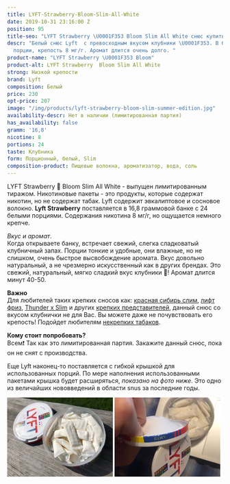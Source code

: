 ```yaml
---
title: LYFT-Strawberry-Bloom-Slim-All-White
date: 2019-10-31 23:16:00 Z
position: 95
title-seo: "LYFT Strawberry \U0001F353 Bloom Slim All White снюс купить в Украине"
descr: "Белый снюс Lyft  с превосходным вкусом клубники \U0001F353. В банке 24 белые
  порции, крепость 8 мг/г. Аромат длится очень долго. "
product-name: "LYFT Strawberry \U0001F353 Bloom"
product-alt: LYFT Strawberry  Bloom Slim All White
strong: Низкой крепости
brand: Lyft
composition: Белый
price: 230
opt-price: 207
image: "/img/products/lyft-strawberry-bloom-slim-summer-edition.jpg"
availability-descr: Нет в наличии (лимитированная партия)
has_availability: false
gramm: '16,8'
nicotine: 8
portions: 24
taste: Клубника
form: Порционный, белый, Slim
composition-product: Пищевые волокна, ароматизатор, вода, соль
---
```


LYFT Strawberry 🍓 Bloom Slim All White - выпущен лимитированным тиражом. 
Никотиновые пакеты - это продукты, которые содержат никотин, но не содержат табак. Lyft содержит эвкалиптовое и сосновое волокно.
**Lyft Strawberry** поставляется в 16,8 граммовой банке с 24 белыми порциями. Содержания никотина 8 мг/г, но ощущается немного крепче. 

<i>Вкус и аромат</i>.<br>
Когда открываете банку, встречает свежий, слегка сладковатый клубничный запах. Порции тонкие и удобные, они влажные, но не слишком, очень быстрое высвобождение аромата. Вкус довольно натуральный, а не чрезмерно искусственный как в других брендах. Это свежий, натуральный, мягко сладкий вкус клубники 🍓! Аромат длится минут 40-50. 

<b>Важно</b><br>
Для любителей таких крепких сносов как: [красная сибирь слим](/siberia-white-dry-slim), [лифт фриз](/lyft-x-strong-freeze-slim-white), [Thunder x Slim](/thunder-x-slim-white-dry) и других [крепких представителей](/ultra-strong), данный снюс со вкусом клубнички не для Вас. Вы можете даже не почувствовать его крепость!
Подойдет любителям [некрепких табаков](/low-strong). 

<b>Кому стоит попробовать?</b><br>
Всем❗️ Так как это лимитированная партия. Закажите данный снюс, пока он не снят с производства. 

Еще Lyft наконец-то поставляется с гибкой крышкой для использованных порций. По мере наполнения использованными пакетами крышка будет расширяться, *показано на фото ниже*. Это одно из величайших нововведений в области snus за последние годы.
<div class="mb-2">
<img class="img-fluid" style="width:49%" src="/img/products/lyft-strawberry/Lyft-Strawberry-Open.jpg" alt="Lyft Strawberry open">
<img class="img-fluid" style="width:49%" src="/img/products/lyft-strawberry/Lyft-Strawberry-Can-flex.jpg" alt="Lyft Strawberry гибкая крышка">
</div>